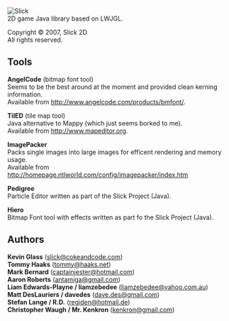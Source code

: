 ﻿![Slick](http://slick.cokeandcode.com/images/logo.gif)  
2D game Java library based on LWJGL.

Copyright © 2007, Slick 2D  
All rights reserved.

Tools
-----
**AngelCode** (bitmap font tool)  
Seems to be the best around at the moment and provided clean kerning information.  
Available from http://www.angelcode.com/products/bmfont/.

**TilED** (tile map tool)  
Java alternative to Mappy (which just seems borked to me).  
Available from http://www.mapeditor.org.  

**ImagePacker**  
Packs single images into large images for efficent rendering and memory usage.  
Available from http://homepage.ntlworld.com/config/imagepacker/index.htm

**Pedigree**  
Particle Editor written as part of the Slick Project (Java).

**Hiero**  
Bitmap Font tool with effects written as part fo the Slick Project (Java).

Authors
-------
**Kevin Glass** (slick@cokeandcode.com)  
**Tommy Haaks** (tommy@haaks.net)  
**Mark Bernard** (captainjester@hotmail.com)  
**Aaron Roberts** (antamiga@gmail.com)  
**Liam Edwards-Playne / liamzebedee** (liamzebedee@yahoo.com.au)  
**Matt DesLauriers / davedes** (dave.des@gmail.com)  
**Stefan Lange / R.D.** (regiden@hotmail.de)  
**Christopher Waugh / Mr. Kenkron** (kenkron@gmail.com)  